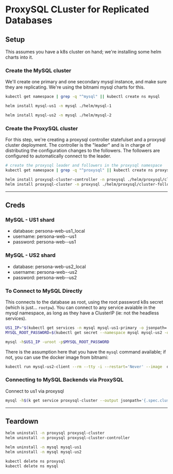 # ProxySQL CLuster for Replicated Databases

## Setup

This assumes you have a k8s cluster on hand; we're installing some helm charts into it.

### Create the MySQL cluster

We'll create one primary and one secondary mysql instance, and make sure they are replicating. We're using the bitnami mysql charts for this.

```bash
kubectl get namespace | grep -q "^mysql" || kubectl create ns mysql

helm install mysql-us1 -n mysql ./helm/mysql-1

helm install mysql-us2 -n mysql ./helm/mysql-2
```

### Create the ProxySQL cluster

For this step, we're creating a proxysql controller statefulset and a proxysql cluster deployment. The controller is the "leader" and is in charge of distributing the configuration changes to the followers. The followers are configured to automatically connect to the leader.

```bash
# create the proxysql leader and followers in the proxysql namespace
kubectl get namespace | grep -q "^proxysql" || kubectl create ns proxysql

helm install proxysql-cluster-controller -n proxysql ./helm/proxysql/cluster-controller
helm install proxysql-cluster -n proxysql ./helm/proxysql/cluster-follower
```

-----

## Creds

### MySQL - US1 shard

* database: persona-web-us1_local
* username: persona-web--us1
* password: persona-web--us1

### MySQL - US2 shard

* database: persona-web-us2_local
* username: persona-web--us2
* password: persona-web--us2

### To Connect to MySQL Directly

This connects to the database as root, using the root password k8s secret (which is just... `rootpw`). You can connect to any service avaiable in the mysql namespace, as long as they have a ClusterIP (ie: not the headless services).

```bash
US1_IP="$(kubectl get services -n mysql mysql-us1-primary -o jsonpath='{.spec.clusterIP}')"
MYSQL_ROOT_PASSWORD=$(kubectl get secret --namespace mysql mysql-us2 -o jsonpath="{.data.mysql-root-password}" | base64 -d)

mysql -h$US1_IP -uroot -p$MYSQL_ROOT_PASSWORD
```

There is the assumption here that you have the `mysql` command available; if not, you can use the docker image from bitnami:

```bash
kubectl run mysql-us2-client --rm --tty -i --restart='Never' --image  docker.io/bitnami/mysql:8.0.34-debian-11-r56 --namespace mysql --env MYSQL_ROOT_PASSWORD=$MYSQL_ROOT_PASSWORD --command -- bash
```

### Connecting to MySQL Backends via ProxySQL

Connect to us1 via proxysql

```bash
mysql -h$(k get service proxysql-cluster --output jsonpath='{.spec.clusterIP}') -P6033 -upersona-web-us1 -ppersona-web-us1
```

-----

## Teardown

```bash
helm uninstall -n proxysql proxysql-cluster
helm uninstall -n proxysql proxysql-cluster-controller

helm uninstall -n mysql mysql-us1
helm uninstall -n mysql mysql-us2

kubectl delete ns proxysql
kubectl delete ns mysql
```
